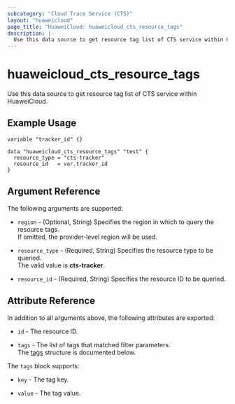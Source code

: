 ```yaml
---
subcategory: "Cloud Trace Service (CTS)"
layout: "huaweicloud"
page_title: "HuaweiCloud: huaweicloud_cts_resource_tags"
description: |-
  Use this data source to get resource tag list of CTS service within HuaweiCloud.
---
```


# huaweicloud_cts_resource_tags

Use this data source to get resource tag list of CTS service within HuaweiCloud.

## Example Usage

```hcl
variable "tracker_id" {}

data "huaweicloud_cts_resource_tags" "test" {
  resource_type = "cts-tracker"
  resource_id   = var.tracker_id
}
```

## Argument Reference

The following arguments are supported:

* `region` - (Optional, String) Specifies the region in which to query the resource tags.  
  If omitted, the provider-level region will be used.

* `resource_type` - (Required, String) Specifies the resource type to be queried.  
  The valid value is **cts-tracker**.

* `resource_id` - (Required, String) Specifies the resource ID to be queried.

## Attribute Reference

In addition to all arguments above, the following attributes are exported:

* `id` - The resource ID.

* `tags` - The list of tags that matched filter parameters.  
  The [tags](#cts_resource_tags_attr) structure is documented below.

<a name="cts_resource_tags_attr"></a>
The `tags` block supports:

* `key` - The tag key.

* `value` - The tag value.
